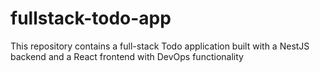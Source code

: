 # fullstack-todo-app
This repository contains a full-stack Todo application built with a NestJS backend and a React frontend with DevOps functionality

